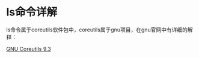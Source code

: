# ls命令详解

ls命令属于coreutils软件包中，coreutils属于gnu项目，在gnu官网中有详细的解释：

[GNU Coreutils 9.3](https://www.gnu.org/software/coreutils/manual/coreutils.html#ls-invocation)

